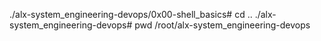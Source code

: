 ./alx-system_engineering-devops/0x00-shell_basics# cd ..
./alx-system_engineering-devops# pwd
/root/alx-system_engineering-devops